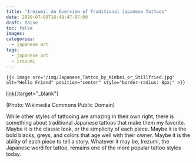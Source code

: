 ```yaml
---
title: "Irezumi: An Overview of Traditional Japanese Tattoos"
date: 2020-07-09T16:48:47-07:00
draft: false
toc: false
images:
categories:
  - japanese art
tags:
  - japanese art
  - irezumi
---
```


``` golang
{{< image src="/img/Japanese_Tattoo_by_Kimbei_or_Stillfried.jpg" alt="Hello Friend" position="center" style="border-radius: 8px;" >}}
```
[link](https://commons.wikimedia.org/wiki/File:Japanese_Tattoo_by_Kimbei_or_Stillfried.jpg){:target="_blank"}

(Photo: Wikimedia Commons Public Domain)


While other styles of tattooing are amazing in their own right, there is something about traditional Japanese tattoos that make them my favorite. Maybe it is the classic look, or the simplicity of each piece. Maybe it is the bold blacks, greys, and colors that age well with their owner. Maybe it is the ability of each piece to tell a story. Whatever it may be, Irezumi, the Japanese word for tattoo, remains one of the more popular tattoo styles today.

